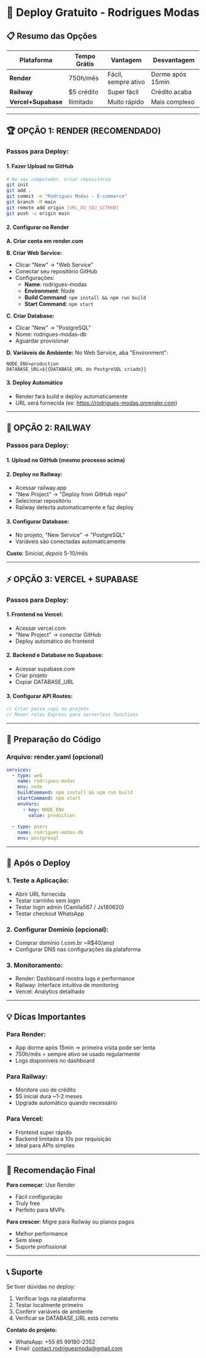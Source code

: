 # 🚀 Deploy Gratuito - Rodrigues Modas

## 📋 Resumo das Opções

| Plataforma | Tempo Grátis | Vantagem | Desvantagem |
|------------|--------------|----------|-------------|
| **Render** | 750h/mês | Fácil, sempre ativo | Dorme após 15min |
| **Railway** | $5 crédito | Super fácil | Crédito acaba |
| **Vercel+Supabase** | Ilimitado | Muito rápido | Mais complexo |

---

## 🏆 OPÇÃO 1: RENDER (RECOMENDADO)

### Passos para Deploy:

#### 1. Fazer Upload no GitHub
```bash
# No seu computador, criar repositório
git init
git add .
git commit -m "Rodrigues Modas - E-commerce"
git branch -M main
git remote add origin [URL_DO_SEU_GITHUB]
git push -u origin main
```

#### 2. Configurar no Render

**A. Criar conta em render.com**

**B. Criar Web Service:**
- Clicar "New" → "Web Service"
- Conectar seu repositório GitHub
- Configurações:
  - **Name**: rodrigues-modas
  - **Environment**: Node
  - **Build Command**: `npm install && npm run build`
  - **Start Command**: `npm start`

**C. Criar Database:**
- Clicar "New" → "PostgreSQL"
- Nome: rodrigues-modas-db
- Aguardar provisionar

**D. Variáveis de Ambiente:**
No Web Service, aba "Environment":
```env
NODE_ENV=production
DATABASE_URL=${{DATABASE_URL do PostgreSQL criado}}
```

#### 3. Deploy Automático
- Render fará build e deploy automaticamente
- URL será fornecida (ex: https://rodrigues-modas.onrender.com)

---

## 🚀 OPÇÃO 2: RAILWAY

### Passos para Deploy:

#### 1. Upload no GitHub (mesmo processo acima)

#### 2. Deploy no Railway:
- Acessar railway.app
- "New Project" → "Deploy from GitHub repo"
- Selecionar repositório
- Railway detecta automaticamente e faz deploy

#### 3. Configurar Database:
- No projeto, "New Service" → "PostgreSQL"
- Variáveis são conectadas automaticamente

**Custo**: $5 inicial, depois ~$5-10/mês

---

## ⚡ OPÇÃO 3: VERCEL + SUPABASE

### Passos para Deploy:

#### 1. Frontend no Vercel:
- Acessar vercel.com
- "New Project" → conectar GitHub
- Deploy automático do frontend

#### 2. Backend e Database no Supabase:
- Acessar supabase.com
- Criar projeto
- Copiar DATABASE_URL

#### 3. Configurar API Routes:
```javascript
// Criar pasta /api no projeto
// Mover rotas Express para serverless functions
```

---

## 🔧 Preparação do Código

### Arquivo: render.yaml (opcional)
```yaml
services:
  - type: web
    name: rodrigues-modas
    env: node
    buildCommand: npm install && npm run build
    startCommand: npm start
    envVars:
      - key: NODE_ENV
        value: production
  
  - type: pserv
    name: rodrigues-modas-db
    env: postgresql
```

---

## 📱 Após o Deploy

### 1. Teste a Aplicação:
- Abrir URL fornecida
- Testar carrinho sem login
- Testar login admin (Camila567 / Js180620)
- Testar checkout WhatsApp

### 2. Configurar Domínio (opcional):
- Comprar domínio (.com.br ~R$40/ano)
- Configurar DNS nas configurações da plataforma

### 3. Monitoramento:
- Render: Dashboard mostra logs e performance
- Railway: Interface intuitiva de monitoring
- Vercel: Analytics detalhado

---

## 💡 Dicas Importantes

### Para Render:
- App dorme após 15min → primeira visita pode ser lenta
- 750h/mês = sempre ativo se usado regularmente
- Logs disponíveis no dashboard

### Para Railway:
- Monitore uso de crédito
- $5 inicial dura ~1-2 meses
- Upgrade automático quando necessário

### Para Vercel:
- Frontend super rápido
- Backend limitado a 10s por requisição
- Ideal para APIs simples

---

## 🎯 Recomendação Final

**Para começar**: Use Render
- Fácil configuração
- Truly free
- Perfeito para MVPs

**Para crescer**: Migre para Railway ou planos pagos
- Melhor performance
- Sem sleep
- Suporte profissional

---

## 📞 Suporte

Se tiver dúvidas no deploy:
1. Verificar logs na plataforma
2. Testar localmente primeiro
3. Conferir variáveis de ambiente
4. Verificar se DATABASE_URL está correto

**Contato do projeto:**
- WhatsApp: +55 85 99180-2352
- Email: contact.rodriguesmoda@gmail.com